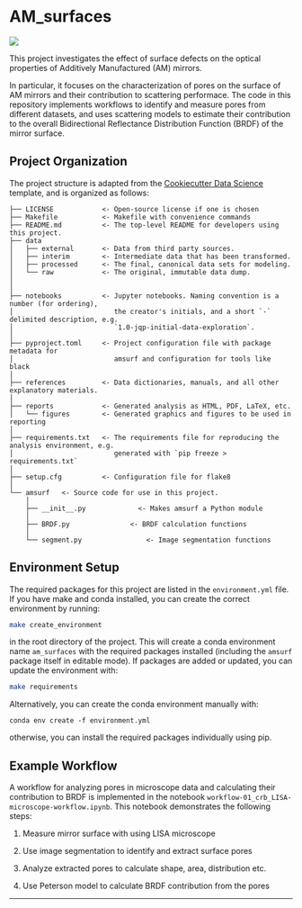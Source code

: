 # AM_surfaces

<a target="_blank" href="https://cookiecutter-data-science.drivendata.org/">
    <img src="https://img.shields.io/badge/CCDS-Project%20template-328F97?logo=cookiecutter" />
</a>

This project investigates the effect of surface defects on the optical properties of Additively Manufactured (AM) mirrors.

In particular, it focuses on the characterization of pores on the surface of AM mirrors and their contribution to scattering performace. The code in this repository implements workflows to identify and measure pores from different datasets, and uses scattering models to estimate their contribution to the overall Bidirectional Reflectance Distribution Function (BRDF) of the mirror surface.

## Project Organization

The project structure is adapted from the [Cookiecutter Data Science](https://cookiecutter-data-science.drivendata.org/) template, and is organized as follows:

```
├── LICENSE            <- Open-source license if one is chosen
├── Makefile           <- Makefile with convenience commands
├── README.md          <- The top-level README for developers using this project.
├── data
│   ├── external       <- Data from third party sources.
│   ├── interim        <- Intermediate data that has been transformed.
│   ├── processed      <- The final, canonical data sets for modeling.
│   └── raw            <- The original, immutable data dump.
│
│
├── notebooks          <- Jupyter notebooks. Naming convention is a number (for ordering),
│                         the creator's initials, and a short `-` delimited description, e.g.
│                         `1.0-jqp-initial-data-exploration`.
│
├── pyproject.toml     <- Project configuration file with package metadata for 
│                         amsurf and configuration for tools like black
│
├── references         <- Data dictionaries, manuals, and all other explanatory materials.
│
├── reports            <- Generated analysis as HTML, PDF, LaTeX, etc.
│   └── figures        <- Generated graphics and figures to be used in reporting
│
├── requirements.txt   <- The requirements file for reproducing the analysis environment, e.g.
│                         generated with `pip freeze > requirements.txt`
│
├── setup.cfg          <- Configuration file for flake8
│
└── amsurf   <- Source code for use in this project.
    │
    ├── __init__.py             <- Makes amsurf a Python module
    │
    ├── BRDF.py               <- BRDF calculation functions
    │
    └── segment.py                <- Image segmentation functions
```

## Environment Setup

The required packages for this project are listed in the `environment.yml` file. If you have make and conda installed, you can create the correct environment by running:

```bash
make create_environment
```

in the root directory of the project. This will create a conda environment name `am_surfaces` with the required packages installed (including the `amsurf` package itself in editable mode). If packages are added or updated, you can update the environment with:

```bash
make requirements
```

Alternatively, you can create the conda environment manually with:

```
conda env create -f environment.yml
```

otherwise, you can install the required packages individually using pip.

## Example Workflow

A workflow for analyzing pores in microscope data and calculating their contribution to BRDF is implemented in the notebook `workflow-01_crb_LISA-microscope-workflow.ipynb`. This notebook demonstrates the following steps:

1. Measure mirror surface with using LISA microscope

2. Use image segmentation to identify and extract surface pores

3. Analyze extracted pores to calculate shape, area, distribution etc.

4. Use Peterson model to calculate BRDF contribution from the pores

--------

